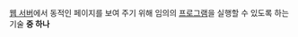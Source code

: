 [웹 서버](https://namu.wiki/w/%EC%9B%B9%20%EC%84%9C%EB%B2%84 "웹 서버")에서 동적인 페이지를 보여 주기 위해 임의의 [프로그램](https://namu.wiki/w/%ED%94%84%EB%A1%9C%EA%B7%B8%EB%9E%A8 "프로그램")을 실행할 수 있도록 하는 기술 **중 하나**